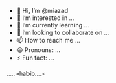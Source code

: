 - 👋 Hi, I’m @miazad
- 👀 I’m interested in ...
- 🌱 I’m currently learning ...
- 💞️ I’m looking to collaborate on ...
- 📫 How to reach me ...
- 😄 Pronouns: ...
- ⚡ Fun fact: ...

<!---
miazad/miazad is a ✨ special ✨ repository because its `README.md` (this file) appears on your GitHub profile.
You can click the Preview link to take a look at your changes.
--->  .....>habib....<
